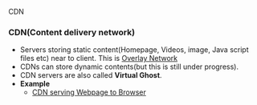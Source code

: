 CDN

### CDN(Content delivery network) 
- Servers storing static content(Homepage, Videos, image, Java script files etc) near to client. This is [Overlay Network](/Networking/OSI-Layers/Layer5/P2P_OverlayNetwork) 
- CDNs can store dynamic contents(but this is still under progress).
- CDN servers are also called **Virtual Ghost**.
- **Example**
  - [CDN serving Webpage to Browser](Examples)

